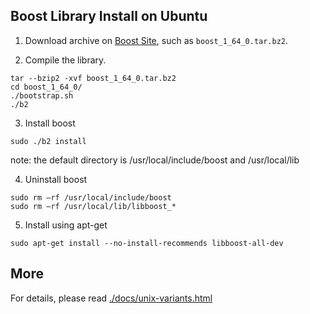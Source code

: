 ## Boost Library Install on Ubuntu ##

1. Download archive on [Boost Site][], such as `boost_1_64_0.tar.bz2`.


2. Compile the library.

```
tar --bzip2 -xvf boost_1_64_0.tar.bz2
cd boost_1_64_0/
./bootstrap.sh
./b2
```


3. Install boost

```
sudo ./b2 install
```
note: the default directory is /usr/local/include/boost and /usr/local/lib


4. Uninstall boost

```
sudo rm –rf /usr/local/include/boost
sudo rm –rf /usr/local/lib/libboost_*
```


5. Install using apt-get 
```
sudo apt-get install --no-install-recommends libboost-all-dev
```


## More ##
For details, please read [./docs/unix-variants.html](./docs/unix-variants.html)



[Boost Site]: https://dl.bintray.com/boostorg/release/1.64.0/source/
